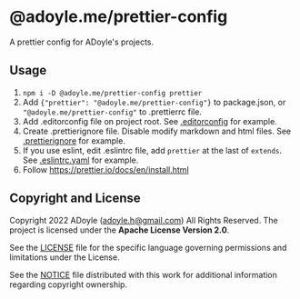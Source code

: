 # @adoyle.me/prettier-config

A prettier config for ADoyle's projects.

## Usage

1. `npm i -D @adoyle.me/prettier-config prettier`
2. Add `{"prettier": "@adoyle.me/prettier-config"}` to package.json, or `"@adoyle.me/prettier-config"` to .prettierrc file.
3. Add .editorconfig file on project root. See [.editorconfig](./.editorconfig) for example.
4. Create .prettierignore file. Disable modify markdown and html files. See [.prettierignore](./.prettierignore) for example.
5. If you use eslint, edit .eslintrc file, add `prettier` at the last of `extends`. See [.eslintrc.yaml](./.eslintrc.yaml) for example.
6. Follow https://prettier.io/docs/en/install.html


## Copyright and License

Copyright 2022 ADoyle (adoyle.h@gmail.com) All Rights Reserved.
The project is licensed under the **Apache License Version 2.0**.

See the [LICENSE][] file for the specific language governing permissions and limitations under the License.

See the [NOTICE][] file distributed with this work for additional information regarding copyright ownership.

<!-- links -->

[LICENSE]: ./LICENSE
[NOTICE]: ./NOTICE
